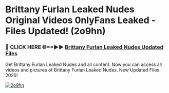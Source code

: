 # Brittany Furlan Leaked Nudes Original Videos 0nlyFans Leaked - Files Updated! (2o9hn)

<h3>🔴 CLICK HERE 🌐==►► <a href="https://tinyurl.com/yrmya6cz" rel="nofollow">Brittany Furlan Leaked Nudes Updated Files</a></h3>

Get Brittany Furlan Leaked Nudes and all content. Now you can access all videos and pictures of Brittany Furlan Leaked Nudes. New Updated Files 2025!

[![2o9hn](https://i.imgur.com/FMdXYCs.gif)](https://tinyurl.com/yrmya6cz)

